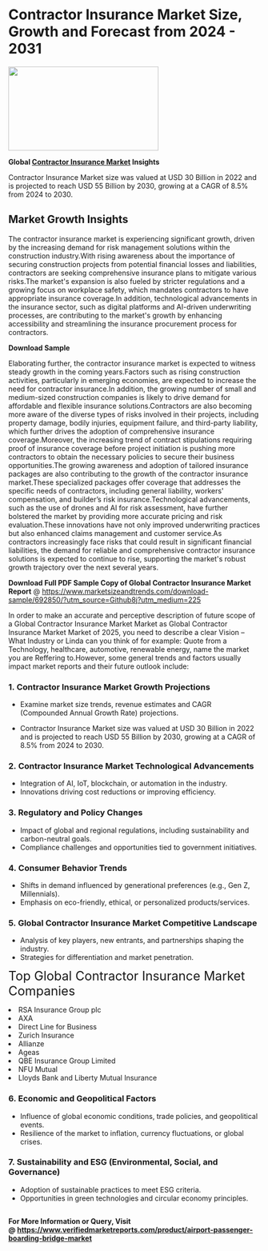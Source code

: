 <H1>Contractor Insurance Market Size, Growth and Forecast from 2024 - 2031</H1><img class="aligncenter size-medium wp-image-584254" src="https://thirdeyenews.in/wp-content/uploads/2024/09/Global-Market-Research-300x168.jpeg" alt="" width="300" height="168" /><p><strong>Global&nbsp;<a href="https://www.marketsizeandtrends.com/download-sample/692850/?utm_source=Github8j?utm_medium=225">Contractor Insurance Market</a> Insights</strong></p><p>Contractor Insurance Market size was valued at USD 30 Billion in 2022 and is projected to reach USD 55 Billion by 2030, growing at a CAGR of 8.5% from 2024 to 2030.</p><p><h2>Market Growth Insights</h2> <p>The contractor insurance market is experiencing significant growth, driven by the increasing demand for risk management solutions within the construction industry.With rising awareness about the importance of securing construction projects from potential financial losses and liabilities, contractors are seeking comprehensive insurance plans to mitigate various risks.The market's expansion is also fueled by stricter regulations and a growing focus on workplace safety, which mandates contractors to have appropriate insurance coverage.In addition, technological advancements in the insurance sector, such as digital platforms and AI-driven underwriting processes, are contributing to the market's growth by enhancing accessibility and streamlining the insurance procurement process for contractors.</p> <p><strong>Download Sample</strong></p> <p>Elaborating further, the contractor insurance market is expected to witness steady growth in the coming years.Factors such as rising construction activities, particularly in emerging economies, are expected to increase the need for contractor insurance.In addition, the growing number of small and medium-sized construction companies is likely to drive demand for affordable and flexible insurance solutions.Contractors are also becoming more aware of the diverse types of risks involved in their projects, including property damage, bodily injuries, equipment failure, and third-party liability, which further drives the adoption of comprehensive insurance coverage.Moreover, the increasing trend of contract stipulations requiring proof of insurance coverage before project initiation is pushing more contractors to obtain the necessary policies to secure their business opportunities.The growing awareness and adoption of tailored insurance packages are also contributing to the growth of the contractor insurance market.These specialized packages offer coverage that addresses the specific needs of contractors, including general liability, workers' compensation, and builder’s risk insurance.Technological advancements, such as the use of drones and AI for risk assessment, have further bolstered the market by providing more accurate pricing and risk evaluation.These innovations have not only improved underwriting practices but also enhanced claims management and customer service.As contractors increasingly face risks that could result in significant financial liabilities, the demand for reliable and comprehensive contractor insurance solutions is expected to continue to rise, supporting the market's robust growth trajectory over the next several years.<p><span class=""><strong>Download Full PDF Sample Copy of Global Contractor Insurance Market Report</strong> @ <a href="https://www.marketsizeandtrends.com/download-sample/692850/?utm_source=Github8j?utm_medium=225" target="_blank">https://www.marketsizeandtrends.com/download-sample/692850/?utm_source=Github8j?utm_medium=225</a></span></p><p>In order to make an accurate and perceptive description of future scope of a Global&nbsp;Contractor Insurance Market Market as Global&nbsp;Contractor Insurance Market Market of 2025, you need to describe a clear Vision &ndash; What Industry or Linda can you think of for example: Quote from a Technology, healthcare, automotive, renewable energy, name the market you are Reffering to.However, some general trends and factors usually impact market reports and their future outlook include:</p><h3>1.&nbsp;<strong>Contractor Insurance Market Growth Projections</strong></h3><ul><li>Examine market size trends, revenue estimates and CAGR (Compounded Annual Growth Rate) projections.</li><li><p>Contractor Insurance Market size was valued at USD 30 Billion in 2022 and is projected to reach USD 55 Billion by 2030, growing at a CAGR of 8.5% from 2024 to 2030.</p></li></ul><h3>2.&nbsp;<strong>Contractor Insurance Market Technological Advancements</strong></h3><ul><li>Integration of AI, IoT, blockchain, or automation in the industry.</li><li>Innovations driving cost reductions or improving efficiency.</li></ul><h3>3.&nbsp;<strong>Regulatory and Policy Changes</strong></h3><ul><li>Impact of global and regional regulations, including sustainability and carbon-neutral goals.</li><li>Compliance challenges and opportunities tied to government initiatives.</li></ul><h3>4.&nbsp;<strong>Consumer Behavior Trends</strong></h3><ul><li>Shifts in demand influenced by generational preferences (e.g., Gen Z, Millennials).</li><li>Emphasis on eco-friendly, ethical, or personalized products/services.</li></ul><h3>5.&nbsp;<strong>Global Contractor Insurance Market Competitive Landscape</strong></h3><ul><li>Analysis of key players, new entrants, and partnerships shaping the industry.</li><li>Strategies for differentiation and market penetration.</li></ul><p data-pm-slice="1 1 []"><span style="color: inherit; font-family: inherit; font-size: 25px;">Top Global Contractor Insurance Market Companies</span></p><div class="" data-test-id=""><p><li>RSA Insurance Group plc</li><li> AXA</li><li> Direct Line for Business</li><li> Zurich Insurance</li><li> Allianze</li><li> Ageas</li><li> QBE Insurance Group Limited</li><li> NFU Mutual</li><li> Lloyds Bank and Liberty Mutual Insurance</li></p></div><h3>6.&nbsp;<strong>Economic and Geopolitical Factors</strong></h3><ul><li>Influence of global economic conditions, trade policies, and geopolitical events.</li><li>Resilience of the market to inflation, currency fluctuations, or global crises.</li></ul><h3>7.&nbsp;<strong>Sustainability and ESG (Environmental, Social, and Governance)</strong></h3><ul><li>Adoption of sustainable practices to meet ESG criteria.</li><li>Opportunities in green technologies and circular economy principles.</li></ul><h2><strong style="font-size: 14px;">For More Information or Query, Visit @&nbsp;</strong><a style="background-color: #ffffff; font-size: 14px;" href="https://www.marketsizeandtrends.com/report/contractor-insurance-market/" target="_blank">https://www.verifiedmarketreports.com/product/airport-passenger-boarding-bridge-market</a></h2>